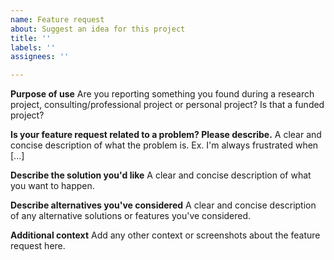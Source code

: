 ```yaml
---
name: Feature request
about: Suggest an idea for this project
title: ''
labels: ''
assignees: ''

---
```


**Purpose of use**
Are you reporting something you found during a research project, consulting/professional project or personal project?
Is that a funded project?

**Is your feature request related to a problem? Please describe.**
A clear and concise description of what the problem is. Ex. I'm always frustrated when [...]

**Describe the solution you'd like**
A clear and concise description of what you want to happen.

**Describe alternatives you've considered**
A clear and concise description of any alternative solutions or features you've considered.

**Additional context**
Add any other context or screenshots about the feature request here.
